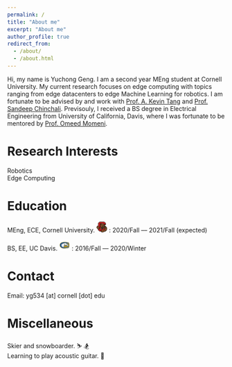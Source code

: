 ```yaml
---
permalink: /
title: "About me"
excerpt: "About me"
author_profile: true
redirect_from: 
  - /about/
  - /about.html
---
```


Hi, my name is Yuchong Geng. I am a second year MEng student at Cornell University. My current research focuses on edge computing with topics ranging from edge datacenters to edge Machine Learning for robotics. I am fortunate to be advised by and work with [Prof. A. Kevin Tang](https://www.ece.cornell.edu/faculty-directory/kevin-tang) and [Prof. Sandeep Chinchali](https://www.ece.utexas.edu/people/faculty/sandeep-chinchali). Previsouly, I received a BS degree in Electrical Engineering from University of California, Davis, where I was fortunate to be mentored by [Prof. Omeed Momeni](https://faculty.engineering.ucdavis.edu/momeni/). 

Research Interests
======

Robotics <br>
Edge Computing

Education
======

<i class="fas fa-university"></i> MEng, ECE, Cornell University. <img src="/images/conell_logo.png" width="25" height="25">
:   2020/Fall –– 2021/Fall (expected)

<i class="fas fa-university"></i> BS, EE, UC Davis. <img src="/images/ucdavis_logo.svg" width="25" height="25">
:   2016/Fall –– 2020/Winter

Contact
======

Email: yg534 [at] cornell [dot] edu

Miscellaneous
======

Skier and snowboarder. ⛷  🏂  <br>
Learning to play acoustic guitar. 🎸

